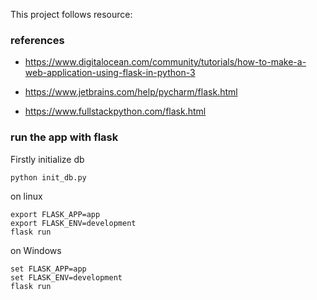 This project follows resource:

### references
* https://www.digitalocean.com/community/tutorials/how-to-make-a-web-application-using-flask-in-python-3

* https://www.jetbrains.com/help/pycharm/flask.html

* https://www.fullstackpython.com/flask.html
### run the app with flask


Firstly initialize db

```
python init_db.py
```

on linux

````commandline
export FLASK_APP=app
export FLASK_ENV=development
flask run
````

on Windows

````commandline
set FLASK_APP=app
set FLASK_ENV=development
flask run
````
